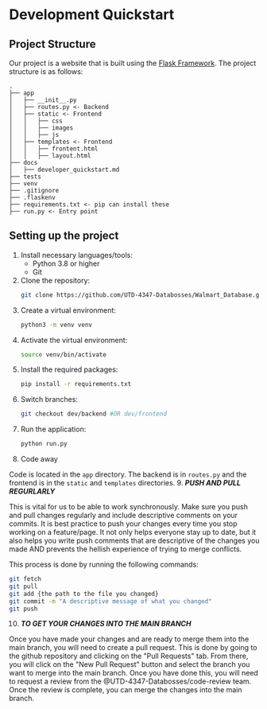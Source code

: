 # Development Quickstart

## Project Structure
Our project is a website that is built using the [Flask Framework](https://flask.palletsprojects.com/en/3.0.x/quickstart/). The project structure is as follows:

```
.
├── app
│   ├── __init__.py
│   ├── routes.py <- Backend
│   ├── static <- Frontend
│   │   ├── css
│   │   ├── images
│   │   ├── js
│   ├── templates <- Frontend
│   │   ├── frontent.html
│   │   ├── layout.html
├── docs
│   ├── developer_quickstart.md
├── tests
├── venv
├── .gitignore
├── .flaskenv
├── requirements.txt <- pip can install these
├── run.py <- Entry point
```

## Setting up the project
1. Install necessary languages/tools:
    - Python 3.8 or higher
    - Git
2. Clone the repository:
    ```bash
    git clone https://github.com/UTD-4347-Databosses/Walmart_Database.git
    ```
3. Create a virtual environment:
    ```bash
    python3 -m venv venv
    ```
4. Activate the virtual environment:
    ```bash
    source venv/bin/activate
    ```
5. Install the required packages:
    ```bash
    pip install -r requirements.txt
    ```
6. Switch branches:
    ```bash
    git checkout dev/backend #OR dev/frontend
    ```
7. Run the application:
    ```bash
    python run.py
    ```
8. Code away

Code is located in the `app` directory. The backend is in `routes.py` and the frontend is in the `static` and `templates` directories.
9. *__PUSH AND PULL REGURLARLY__*

This is vital for us to be able to work synchronously. Make sure you push and pull changes regularly and include descriptive comments on your commits. It is best practice to push your changes every time you stop working on a feature/page. It not only helps everyone stay up to date, but it also helps you write push comments that are descriptive of the changes you made AND prevents the hellish experience of trying to merge conflicts.

This process is done by running the following commands:
```bash
git fetch
git pull
git add {the path to the file you changed}
git commit -m "A descriptive message of what you changed"
git push
```

10. *__TO GET YOUR CHANGES INTO THE MAIN BRANCH__*

Once you have made your changes and are ready to merge them into the main branch, you will need to create a pull request. This is done by going to the github repository and clicking on the "Pull Requests" tab. From there, you will click on the "New Pull Request" button and select the branch you want to merge into the main branch. Once you have done this, you will need to request a review from the @UTD-4347-Databosses/code-review team. Once the review is complete, you can merge the changes into the main branch.